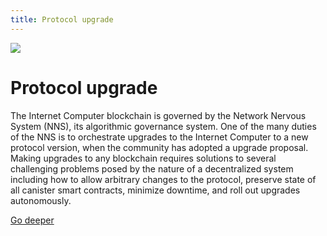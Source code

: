 ```yaml
---
title: Protocol upgrade
---
```


![](/img/how-it-works/upgrades.600x300.jpg)

# Protocol upgrade

The Internet Computer blockchain is governed by the Network Nervous System (NNS), its algorithmic governance system. One of the many duties of the NNS is to orchestrate upgrades to the Internet Computer to a new protocol version, when the community has adopted a upgrade proposal. Making upgrades to any blockchain requires solutions to several challenging problems posed by the nature of a decentralized system including how to allow arbitrary changes to the protocol, preserve state of all canister smart contracts, minimize downtime, and roll out upgrades autonomously.

[Go deeper](/how-it-works/upgrades/)

